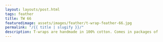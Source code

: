 ```yaml
---
layout: layouts/post.html
tags: feather
title: TW 66
featuredimage: assets/images/feather/t-wrap-feather-66.jpg
permalink: "/{{ title | slugify }}/"
description: T-wraps are handmade in 100% cotton. Comes in packages of 10 pieces of the same design. Probably the worlds best commercial for any Fun Park.
---
```

